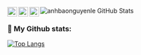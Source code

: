 ![anhbaonguyenle GitHub Stats](https://github-readme-stats.vercel.app/api?username=anhbaonguyenle&show_icons=true)
<a target="_blank" href="https://www.linkedin.com/in/nguy%E1%BB%85n-b%E1%BA%A3o-anh-l%C3%AA-19692121b/">
  <img align="left" alt="LinkdeIN" width="22px" src="https://cdn.jsdelivr.net/npm/simple-icons@v3/icons/linkedin.svg" />
<a target="_blank" href="mailto:anhlenguyenbaoanh@gmail.com">
  <img align="left" alt="Gmail" width="22px" src="https://cdn.jsdelivr.net/npm/simple-icons@v3/icons/gmail.svg" />
</a>
<a target="_blank" href="https://www.facebook.com/profile.php?id=100013414933512">
  <img align="left" alt="Facebook" width="22px" src="https://cdn.jsdelivr.net/npm/simple-icons@v3/icons/facebook.svg" />
</a>
### 👋 My Github stats:

[![Top Langs](https://github-readme-stats.vercel.app/api/top-langs/?username=anhbaonguyenle&layout=compact)](https://github.com/anuraghazra/github-readme-stats)
<!--
**anhbaonguyenle/anhbaonguyenle** is a ✨ _special_ ✨ repository because its `README.md` (this file) appears on your GitHub profile.

Here are some ideas to get you started:

- 🔭 I’m currently working on ...
- 🌱 I’m currently learning ...
- 👯 I’m looking to collaborate on ...
- 🤔 I’m looking for help with ...
- 💬 Ask me about ...
- 📫 How to reach me: ...
- 😄 Pronouns: ...
- ⚡ Fun fact: ...
-->
